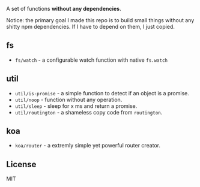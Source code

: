A set of functions __without any dependencies__.

Notice: the primary goal I made this repo is to build small things without any shitty npm dependencies. If I have to depend on them, I just copied.

fs
----

- `fs/watch` - a configurable watch function with native `fs.watch`


util
-----

- `util/is-promise` - a simple function to detect if an object is a promise.
- `util/noop`       - function without any operation.
- `util/sleep`      - sleep for x ms and return a promise.
- `util/routington` - a shameless copy code from `routington`.


koa
----
- `koa/router`     -  a extremly simple yet powerful router creator.

License
---
MIT
